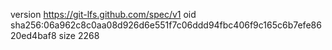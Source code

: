 version https://git-lfs.github.com/spec/v1
oid sha256:06a962c8c0aa08d926d6e551f7c06ddd94fbc406f9c165c6b7efe8620ed4baf8
size 2268
